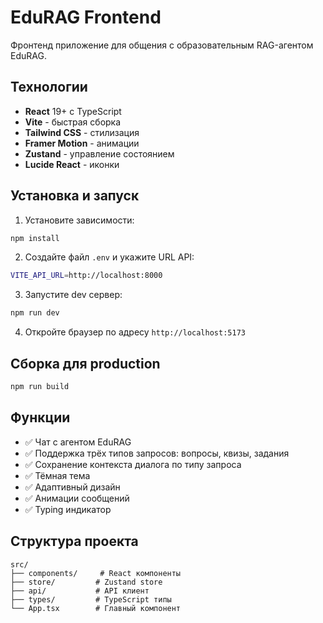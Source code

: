 # EduRAG Frontend

Фронтенд приложение для общения с образовательным RAG-агентом EduRAG.

## Технологии

- **React** 19+ с TypeScript
- **Vite** - быстрая сборка
- **Tailwind CSS** - стилизация
- **Framer Motion** - анимации
- **Zustand** - управление состоянием
- **Lucide React** - иконки

## Установка и запуск

1. Установите зависимости:
```bash
npm install
```

2. Создайте файл `.env` и укажите URL API:
```bash
VITE_API_URL=http://localhost:8000
```

3. Запустите dev сервер:
```bash
npm run dev
```

4. Откройте браузер по адресу `http://localhost:5173`

## Сборка для production

```bash
npm run build
```

## Функции

- ✅ Чат с агентом EduRAG
- ✅ Поддержка трёх типов запросов: вопросы, квизы, задания
- ✅ Сохранение контекста диалога по типу запроса
- ✅ Тёмная тема
- ✅ Адаптивный дизайн
- ✅ Анимации сообщений
- ✅ Typing индикатор

## Структура проекта

```
src/
├── components/     # React компоненты
├── store/         # Zustand store
├── api/           # API клиент
├── types/         # TypeScript типы
└── App.tsx        # Главный компонент
```
